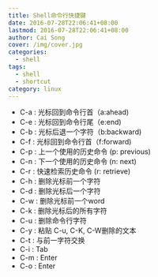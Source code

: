 ```yaml
---
title: Shell命令行快捷键
date: 2016-07-28T22:06:41+08:00
lastmod: 2016-07-28T22:06:41+08:00
author: Cai Song
cover: /img/cover.jpg
categories:
  - shell
tags:
  - shell
  - shortcut
category: linux
---
```


+ C-a : 光标回到命令行首（a:ahead)
+ C-e : 光标回到命令行尾（e:end)
+ C-b : 光标后退一个字符（b:backward)
+ C-f : 光标回到命令行首（f:forward)
+ C-p : 上一个使用的历史命令 (p: previous)
+ C-n : 下一个使用的历史命令 (n: next)
+ C-r : 快速检索历史命令 (r: retrieve)
+ C-h : 删除光标前一个字符
+ C-d : 删除光标后一个字符
+ C-w : 删除光标前一个word
+ C-k : 删除光标后的所有字符
+ C-u : 删除命令行字符
+ C-y : 粘贴 C-u, C-K, C-W删除的文本
+ C-t : 与前一字符交换
+ C-i : Tab
+ C-m : Enter
+ C-o : Enter